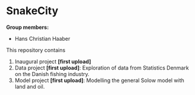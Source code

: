 # SnakeCity

**Group members:**
- Hans Christian Haaber

This repository contains  
1. Inaugural project **[first upload]**
2. Data project **[first upload]**: Exploration of data from Statistics Denmark on the Danish fishing industry.
3. Model project **[first upload]**: Modelling the general Solow model with land and oil.
